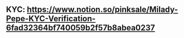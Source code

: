 ## KYC: https://www.notion.so/pinksale/Milady-Pepe-KYC-Verification-6fad32364bf740059b2f57b8abea0237
